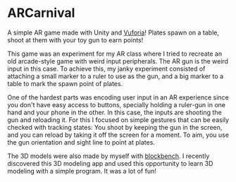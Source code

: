 # ARCarnival


A simple AR game made with Unity and [Vuforia](https://developer.vuforia.com/#)! Plates spawn on a table, shoot at them with your toy gun to earn points!

This game was an experiment for my AR class where I tried to recreate an old arcade-style game with weird input peripherals. The AR gun is the weird input in this case. To achieve this, my janky experiment consisted of attaching a small marker to a ruler to use as the gun, and a big marker to a table to mark the spawn point of plates.

One of the hardest parts was encoding user input in an AR experience since you don't have easy access to buttons, specially holding a ruler-gun in one hand and your phone in the other. In this case, the inputs are shooting the gun and reloading it. For this I focused on simple gestures that can be easily checked with tracking states: You shoot by keeping the gun in the screen, and you can reload by taking it off the screen for a moment. To aim, you use the gun orientation and sight line to point at plates.

The 3D models were also made by myself with [blockbench](https://www.blockbench.net). I recently discovered this 3D modeling app and used this opportunity to learn 3D modeling with a simple program. It was a lot of fun! 
